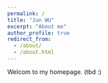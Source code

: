 ```yaml
---
permalink: /
title: "Jun WU"
excerpt: "About me"
author_profile: true
redirect_from: 
  - /about/
  - /about.html
---
```


Welcom to my homepage. (tbd :)
